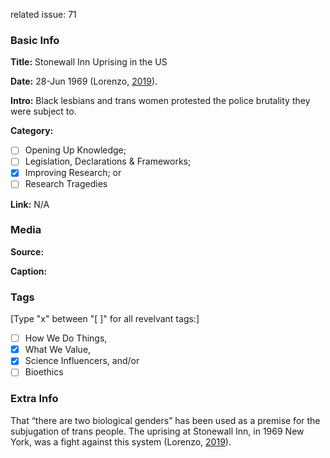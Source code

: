related issue: 71
### Basic Info

**Title:**
Stonewall Inn Uprising in the US

**Date:**
28-Jun 1969 (Lorenzo, [2019](https://www.stonewall.org.uk/about-us/news/stonewall-uprising-50-years-lgbt-history)).

**Intro:**
Black lesbians and trans women protested the police brutality they were subject to.

**Category:** 

- [ ] Opening Up Knowledge;
- [ ] Legislation, Declarations & Frameworks;
- [x] Improving Research; or
- [ ] Research Tragedies

**Link:**
N/A

### Media

**Source:** 

**Caption:** 

### Tags

[Type "x" between "[ ]" for all revelvant tags:]

- [ ] How We Do Things, 
- [x] What We Value, 
- [x] Science Influencers, and/or 
- [ ] Bioethics

### Extra Info

That “there are two biological genders” has been used as a premise for the subjugation of trans people. The uprising at Stonewall Inn, in 1969 New York, was a fight against this system (Lorenzo, [2019](https://www.stonewall.org.uk/about-us/news/stonewall-uprising-50-years-lgbt-history)).
